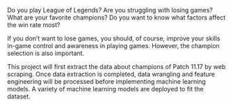 Do you play League of Legends? Are you struggling with losing games? What are your favorite champions? Do you want to know what factors affect the win rate most?

If you don’t want to lose games, you should, of course, improve your skills in-game control and awareness in playing games. However, the champion selection is also important. 

This project will first extract the data about champions of Patch 11.17 by web scraping. Once data extraction is completed, data wrangling and feature engineering will be processed before implementing machine learning models. A variety of machine learning models are deployed to fit the dataset.  
